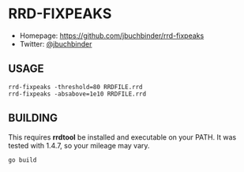 # RRD-FIXPEAKS

* Homepage: https://github.com/jbuchbinder/rrd-fixpeaks
* Twitter: [@jbuchbinder](https://twitter.com/jbuchbinder)

## USAGE

```
rrd-fixpeaks -threshold=80 RRDFILE.rrd
rrd-fixpeaks -absabove=1e10 RRDFILE.rrd
```

## BUILDING

This requires **rrdtool** be installed and executable on your PATH. It
was tested with 1.4.7, so your mileage may vary.

```
go build
```

